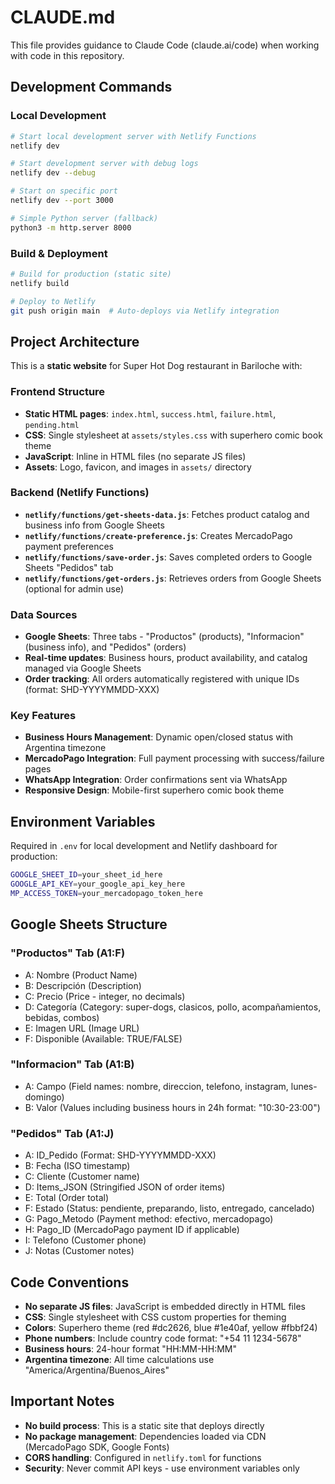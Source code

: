 # CLAUDE.md

This file provides guidance to Claude Code (claude.ai/code) when working with code in this repository.

## Development Commands

### Local Development
```bash
# Start local development server with Netlify Functions
netlify dev

# Start development server with debug logs
netlify dev --debug

# Start on specific port
netlify dev --port 3000

# Simple Python server (fallback)
python3 -m http.server 8000
```

### Build & Deployment
```bash
# Build for production (static site)
netlify build

# Deploy to Netlify
git push origin main  # Auto-deploys via Netlify integration
```

## Project Architecture

This is a **static website** for Super Hot Dog restaurant in Bariloche with:

### Frontend Structure
- **Static HTML pages**: `index.html`, `success.html`, `failure.html`, `pending.html`
- **CSS**: Single stylesheet at `assets/styles.css` with superhero comic book theme
- **JavaScript**: Inline in HTML files (no separate JS files)
- **Assets**: Logo, favicon, and images in `assets/` directory

### Backend (Netlify Functions)
- **`netlify/functions/get-sheets-data.js`**: Fetches product catalog and business info from Google Sheets
- **`netlify/functions/create-preference.js`**: Creates MercadoPago payment preferences
- **`netlify/functions/save-order.js`**: Saves completed orders to Google Sheets "Pedidos" tab
- **`netlify/functions/get-orders.js`**: Retrieves orders from Google Sheets (optional for admin use)

### Data Sources
- **Google Sheets**: Three tabs - "Productos" (products), "Informacion" (business info), and "Pedidos" (orders)
- **Real-time updates**: Business hours, product availability, and catalog managed via Google Sheets
- **Order tracking**: All orders automatically registered with unique IDs (format: SHD-YYYYMMDD-XXX)

### Key Features
- **Business Hours Management**: Dynamic open/closed status with Argentina timezone
- **MercadoPago Integration**: Full payment processing with success/failure pages
- **WhatsApp Integration**: Order confirmations sent via WhatsApp
- **Responsive Design**: Mobile-first superhero comic book theme

## Environment Variables

Required in `.env` for local development and Netlify dashboard for production:

```bash
GOOGLE_SHEET_ID=your_sheet_id_here
GOOGLE_API_KEY=your_google_api_key_here  
MP_ACCESS_TOKEN=your_mercadopago_token_here
```

## Google Sheets Structure

### "Productos" Tab (A1:F)
- A: Nombre (Product Name)
- B: Descripción (Description) 
- C: Precio (Price - integer, no decimals)
- D: Categoría (Category: super-dogs, clasicos, pollo, acompañamientos, bebidas, combos)
- E: Imagen URL (Image URL)
- F: Disponible (Available: TRUE/FALSE)

### "Informacion" Tab (A1:B)
- A: Campo (Field names: nombre, direccion, telefono, instagram, lunes-domingo)
- B: Valor (Values including business hours in 24h format: "10:30-23:00")

### "Pedidos" Tab (A1:J)
- A: ID_Pedido (Format: SHD-YYYYMMDD-XXX)
- B: Fecha (ISO timestamp)
- C: Cliente (Customer name)
- D: Items_JSON (Stringified JSON of order items)
- E: Total (Order total)
- F: Estado (Status: pendiente, preparando, listo, entregado, cancelado)
- G: Pago_Metodo (Payment method: efectivo, mercadopago)
- H: Pago_ID (MercadoPago payment ID if applicable)
- I: Telefono (Customer phone)
- J: Notas (Customer notes)

## Code Conventions

- **No separate JS files**: JavaScript is embedded directly in HTML files
- **CSS**: Single stylesheet with CSS custom properties for theming
- **Colors**: Superhero theme (red #dc2626, blue #1e40af, yellow #fbbf24)
- **Phone numbers**: Include country code format: "+54 11 1234-5678"
- **Business hours**: 24-hour format "HH:MM-HH:MM"
- **Argentina timezone**: All time calculations use "America/Argentina/Buenos_Aires"

## Important Notes

- **No build process**: This is a static site that deploys directly
- **No package management**: Dependencies loaded via CDN (MercadoPago SDK, Google Fonts)
- **CORS handling**: Configured in `netlify.toml` for functions
- **Security**: Never commit API keys - use environment variables only